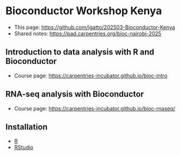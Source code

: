 # Bioconductor Workshop Kenya

- This page: https://github.com/lgatto/202503-Bioconductor-Kenya
- Shared notes: https://pad.carpentries.org/bioc-nairobi-2025

## Introduction to data analysis with R and Bioconductor

- Course page: https://carpentries-incubator.github.io/bioc-intro

## RNA-seq analysis with Bioconductor

- Course page: https://carpentries-incubator.github.io/bioc-rnaseq/

## Installation

- [R](https://carpentries-incubator.github.io/bioc-intro/)
- [RStudio](https://carpentries-incubator.github.io/bioc-intro/)